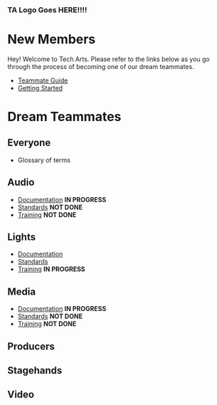 <!-- TITLE: Welcome to Tech Arts -->
<!-- SUBTITLE: Below, you'll find everything you need whether you're joining our team for the first time or already here! -->

### TA Logo Goes HERE!!!!

# New Members
Hey! Welcome to Tech Arts. Please refer to the links below as you go through the process of becoming one of our dream teammates.
* [Teammate Guide](/new-members/team-guide)
* [Getting Started](/new-members/get-started)
# Dream Teammates
## Everyone
* Glossary of terms
## Audio
* [Documentation](/audio/documents) **IN PROGRESS**
* [Standards](/audio/standards) **NOT DONE**
* [Training](/audio/training) **NOT DONE**
## Lights
* [Documentation](/lights/documents)
* [Standards](/lights/standards)
* [Training](/lights/training) **IN PROGRESS**
## Media
* [Documentation](/media/documents) **IN PROGRESS**
* [Standards](/media/standards) **NOT DONE**
* [Training](/media/training) **NOT DONE**
## Producers
## Stagehands
## Video